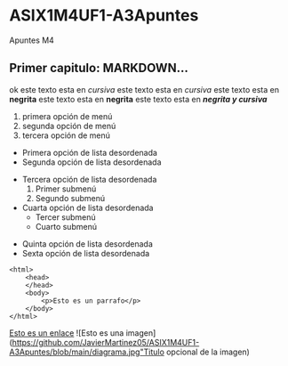 # ASIX1M4UF1-A3Apuntes
Apuntes M4

## Primer capitulo: MARKDOWN...
ok
este texto esta en *cursiva*
este texto esta en _cursiva_
este texto esta en **negrita**
este texto esta en __negrita__
este texto esta en **_negrita y cursiva_**
1. primera opción de menú
2. segunda opción de menú
3. tercera opción de menú

* Primera opción de lista desordenada
* Segunda opción de lista desordenada
- Tercera opción de lista desordenada
    1. Primer submenú
    2. Segundo submenú
- Cuarta opción de lista desordenada
    * Tercer submenú
    * Cuarto submenú
+ Quinta opción de lista desordenada
+ Sexta opción de lista desordenada

```
<html>
    <head>
    </head>
    <body>
        <p>Esto es un parrafo</p>
    </body>
</html>
```

[Esto es un enlace](http://joan23.fje.edu "Enlace a la web del cole")
![Esto es una imagen](https://github.com/JavierMartinez05/ASIX1M4UF1-A3Apuntes/blob/main/diagrama.jpg"Titulo opcional de la imagen)